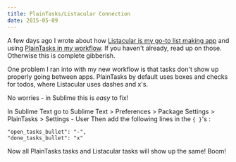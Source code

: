 ```yaml
---
title: PlainTasks/Listacular Connection
date: 2015-05-09
---
```


A few days ago I wrote about how [Listacular is my go-to list making app][1] and using [PlainTasks in my workflow][2]. If you haven't already, read up on those. Otherwise this is complete gibberish.

One problem I ran into with my new workflow is that tasks don't show up properly going between apps. PlainTasks by default uses boxes and checks for todos, where Listacular uses dashes and x's.

No worries - in Sublime this is _easy_ to fix!

In Sublime Text go to Sublime Text > Preferences > Package Settings > PlainTasks > Settings - User
Then add the following lines in the `{ }`'s :

```
"open_tasks_bullet": "-",
"done_tasks_bullet": "x"
```

Now all PlainTasks tasks and Listacular tasks will show up the same! Boom!

[1]: /listacular
[2]: /plaintasks
